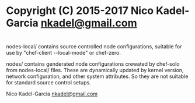 #
# Copyright (C) 2015-2017 Nico Kadel-Garcia <nkadel@gmail.com>
#

nodes-local/ contains source controlled node configurations, suitable for use by
"chef-client --local-mode" or chef-zero.

nodes/ contains genderated node configurations crewated by chef-solo
from nodes-local/ files. These are dynamically updated by kernel
version, network configuration, and other system attributes. So they
are not suitable for standard source control setups.

Nico Kadel-Garcia <nkadel@gmail.com>
